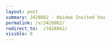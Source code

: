 ```yaml
---
layout: post
summary: J428862 - Haidee Invited You
permalink: /v/J428862/
redirect_to:  /J428862/
visible: 0
---
```

